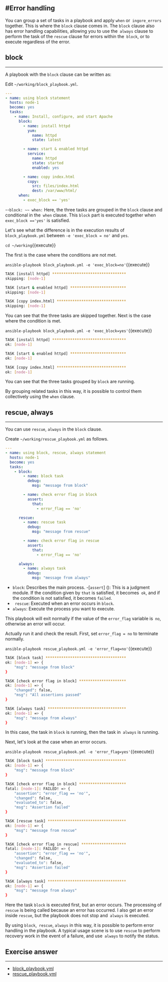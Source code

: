 #Error handling
---
You can group a set of tasks in a playbook and apply `when` or` ingore_errors` together. This is where the `block` clause comes in. The `block` clause also has error handling capabilities, allowing you to use the` always` clause to perform the task of the `rescue` clause for errors within the` block`, or to execute regardless of the error.

## block
---
A playbook with the `block` clause can be written as:

Edit `~/working/block_playbook.yml`.
```yaml
---
- name: using block statement
  hosts: node-1
  become: yes
  tasks:
    - name: Install, configure, and start Apache
      block:
        - name: install httpd
          yum:
            name: httpd
            state: latest

        - name: start & enabled httpd
          service:
            name: httpd
            state: started
            enabled: yes

        - name: copy index.html
          copy:
            src: files/index.html
            dest: /var/www/html/
      when:
        - exec_block == 'yes'
```

--`block: ~~ when:` Here, the three tasks are grouped in the `block` clause and conditional in the` when` clause. This `block` part is executed together when` exec_block =='yes'` is satisfied.

Let's see what the difference is in the execution results of `block_playbook.yml` between `-e 'exec_block = no'` and `yes`.

`cd ~/working`{{execute}}

The first is the case where the conditions are not met.

`ansible-playbook block_playbook.yml -e 'exec_block=no'`{{execute}}

```bash
TASK [install httpd] *********************************
skipping: [node-1]

TASK [start & enabled httpd] *************************
skipping: [node-1]

TASK [copy index.html] *******************************
skipping: [node-1]
```

You can see that the three tasks are skipped together. Next is the case where the condition is met.

`ansible-playbook block_playbook.yml -e 'exec_block=yes'`{{execute}}

```bash
TASK [install httpd] *********************************
ok: [node-1]

TASK [start & enabled httpd] *************************
ok: [node-1]

TASK [copy index.html] *******************************
ok: [node-1]
```

You can see that the three tasks grouped by `block` are running.

By grouping related tasks in this way, it is possible to control them collectively using the `when` clause.


## rescue, always
---
You can use `rescue`, `always` in the `block` clause.

Create `~/working/rescue_playbook.yml` as follows.

```yaml
---
- name: using block, rescue, always statement
  hosts: node-1
  become: yes
  tasks:
    - block:
        - name: block task
          debug:
            msg: "message from block"

        - name: check error flag in block
          assert:
            that:
              - error_flag == 'no'

      rescue:
        - name: rescue task
          debug:
            msg: "message from rescue"

        - name: check error flag in rescue
          assert:
            that:
              - error_flag == 'no'

      always:
        - name: always task
          debug:
            msg: "message from always"
```

* `block`: Describes the main process.
  -[`assert`] (): This is a judgment module. If the condition given by `that` is satisfied, it becomes` ok`, and if the condition is not satisfied, it becomes `failed`.
* ` rescue`: Executed when an error occurs in `block`.
* `always`: Execute the process you want to execute.

This playbook will exit normally if the value of the `error_flag` variable is` no`, otherwise an error will occur.

Actually run it and check the result. First, set `error_flag = no` to terminate normally.

`ansible-playbook rescue_playbook.yml -e 'error_flag=no'`{{execute}}

```bash
TASK [block task] ************************************
ok: [node-1] => {
    "msg": "message from block"
}

TASK [check error flag in block] *********************
ok: [node-1] => {
    "changed": false,
    "msg": "All assertions passed"
}

TASK [always task] ***********************************
ok: [node-1] => {
    "msg": "message from always"
}
```

In this case, the task in `block` is running, then the task in` always` is running.

Next, let's look at the case when an error occurs.

`ansible-playbook rescue_playbook.yml -e 'error_flag=yes'`{{execute}}

```bash
TASK [block task] ************************************
ok: [node-1] => {
    "msg": "message from block"
}

TASK [check error flag in block] *********************
fatal: [node-1]: FAILED! => {
    "assertion": "error_flag == 'no'",
    "changed": false,
    "evaluated_to": false,
    "msg": "Assertion failed"
}

TASK [rescue task] ***********************************
ok: [node-1] => {
    "msg": "message from rescue"
}

TASK [check error flag in rescue] ********************
fatal: [node-1]: FAILED! => {
    "assertion": "error_flag == 'no'",
    "changed": false,
    "evaluated_to": false,
    "msg": "Assertion failed"
}

TASK [always task] ***********************************
ok: [node-1] => {
    "msg": "message from always"
}
```

Here the task `block` is executed first, but an error occurs. The processing of `rescue` is being called because an error has occurred. I also get an error inside `rescue`, but the playbook does not stop and` always` is executed.

By using `block`,` rescue`, `always` in this way, it is possible to perform error handling in the playbook. A typical usage scene is to use `rescue` to perform recovery work in the event of a failure, and use` always` to notify the status.


## Exercise answer
---
* [block_playbook.yml](https://github.com/irixjp/katacoda-scenarios/blob/master/master-course-data/assets/solutions/block_playbook.yml)
* [rescue_playbook.yml](https://github.com/irixjp/katacoda-scenarios/blob/master/master-course-data/assets/solutions/rescue_playbook.yml)

